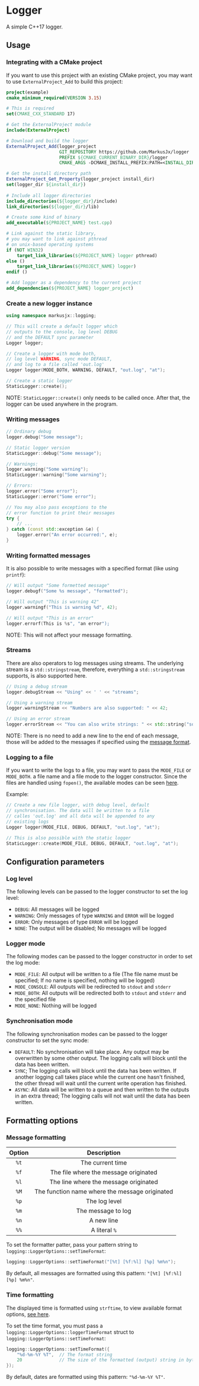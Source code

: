 # Logger
A simple C++17 logger.

## Usage
### Integrating with a CMake project
If you want to use this project with an existing CMake project,
you may want to use ``ExternalProject_Add`` to build this project:
```Cmake
project(example)
cmake_minimum_required(VERSION 3.15)

# This is required
set(CMAKE_CXX_STANDARD 17)

# Get the ExternalProject module
include(ExternalProject)

# Download and build the logger
ExternalProject_Add(logger_project
                    GIT_REPOSITORY https://github.com/MarkusJx/logger
                    PREFIX ${CMAKE_CURRENT_BINARY_DIR}/logger
                    CMAKE_ARGS -DCMAKE_INSTALL_PREFIX:PATH=<INSTALL_DIR>)

# Get the install directory path
ExternalProject_Get_Property(logger_project install_dir)
set(logger_dir ${install_dir})
                    
# Include all logger directories
include_directories(${logger_dir}/include)
link_directories(${logger_dir}/lib)

# Create some kind of binary
add_executable(${PROJECT_NAME} test.cpp)

# Link against the static library,
# you may want to link against pthread
# on unix-based operating systems
if (NOT WIN32)
    target_link_libraries(${PROJECT_NAME} logger pthread)
else ()
    target_link_libraries(${PROJECT_NAME} logger)
endif ()

# Add logger as a dependency to the current project
add_dependencies(${PROJECT_NAME} logger_project)
```

### Create a new logger instance
```c++
using namespace markusjx::logging;

// This will create a default logger which
// outputs to the console, log level DEBUG
// and the DEFAULT sync parameter
Logger logger;

// Create a logger with mode both,
// log level WARNING, sync mode DEFAULT,
// and log to a file called 'out.log'
Logger logger(MODE_BOTH, WARNING, DEFAULT, "out.log", "at");

// Create a static logger
StaticLogger::create();
```

NOTE: ``StaticLogger::create()`` only needs to be called once.
After that, the logger can be used anywhere in the program.

### Writing messages
```c++
// Ordinary debug
logger.debug("Some message");

// Static logger version
StaticLogger::debug("Some message");

// Warnings:
logger.warning("Some warning");
StaticLogger::warning("Some warning");

// Errors:
logger.error("Some error");
StaticLogger::error("Some error");

// You may also pass exceptions to the
// error function to print their messages
try {
    // ...
} catch (const std::exception &e) {
    logger.error("An error occurred:", e);
}
```

### Writing formatted messages
It is also possible to write messages with a specified format (like using ``printf``):
```c++
// Will output "Some formetted message"
logger.debugf("Some %s message", "formatted");

// Will output "This is warning 42"
logger.warningf("This is warning %d", 42);

// Will output "This is an error"
logger.errorf(This is %s", "an error");
```

NOTE: This will not affect your message formatting.

### Streams
There are also operators to log messages using streams. The underlying stream is a ``std::stringstream``,
therefore, everything a ``std::stringstream`` supports, is also supported here.
```c++
// Using a debug stream
logger.debugStream << "Using" << ' ' << "streams";

// Using a warning stream
logger.warningStream << "Numbers are also supported: " << 42;

// Using an error stream
logger.errorStream << "You can also write strings: " << std::string("some string");
```
NOTE: There is no need to add a new line to the end of each message,
those will be added to the messages if specified using the [message format](#message-formatting).

### Logging to a file
If you want to write the logs to a file, you may want to pass the ``MODE_FILE``
or ``MODE_BOTH``. a file name and a file mode to the logger constructor.
Since the files are handled using ``fopen()``, the available modes
can be seen [here](https://en.cppreference.com/w/cpp/io/c/fopen).

Example:
```c++
// Create a new file logger, with debug level, default
// synchronisation. The data will be written to a file
// calles 'out.log' and all data will be appended to any
// existing logs
Logger logger(MODE_FILE, DEBUG, DEFAULT, "out.log", "at");

// This is also possible with the static logger
StaticLogger::create(MODE_FILE, DEBUG, DEFAULT, "out.log", "at");
```

## Configuration parameters
### Log level
The following levels can be passed to the logger constructor to set the log level:
* ``DEBUG``: All messages will be logged
* ``WARNING``: Only messages of type ``WARNING`` and ``ERROR`` will be logged
* ``ERROR``: Only messages of type ``ERROR`` will be logged
* ``NONE``: The output will be disabled; No messages will be logged

### Logger mode
The following modes can be passed to the logger constructor in order to set the log mode:
* ``MODE_FILE``: All output will be written to a file
  (The file name must be specified; If no name is specified, nothing will be logged)
* ``MODE_CONSOLE``: All outputs will be redirected to ``stdout`` and ``stderr``
* ``MODE_BOTH``: All outputs will be redirected both to ``stdout`` and ``stderr`` and the specified file
* ``MODE_NONE``: Nothing will be logged

### Synchronisation mode
The following synchronisation modes can be passed to the logger constructor to set the sync mode:
* ``DEFAULT``: No synchronisation will take place. Any output may be overwritten by some other output.
  The logging calls will block until the data has been written.
* ``SYNC``; The logging calls will block until the data has been written. If another logging call takes place
  while the current one hasn't finished, the other thread will wait until the current write operation has finished.
* ``ASYNC``: All data will be written to a queue and then written to the outputs in an extra thread;
  The logging calls will not wait until the data has been written.

## Formatting options
### Message formatting
| Option | Description |
| :---: | :---: |
``%t`` | The current time
``%f`` | The file where the message originated
``%l`` | The line where the message originated
``%M`` | The function name where the message originated
``%p`` | The log level
``%m`` | The message to log
``%n`` | A new line
``%%`` | A literal ``%``

To set the formatter patter, pass your pattern string to ``logging::LoggerOptions::setTimeFormat``:
```c++
logging::LoggerOptions::setTimeFormat("[%t] [%f:%l] [%p] %m%n");
```

By default, all messages are formatted using this pattern: ``"[%t] [%f:%l] [%p] %m%n"``.

### Time formatting
The displayed time is formatted using ``strftime``,
to view available format options, [see here](https://www.cplusplus.com/reference/ctime/strftime/).

To set the time format, you must pass a ``logging::LoggerOptions::loggerTimeFormat``
struct to ``logging::LoggerOptions::setTimeFormat``:
```c++
logging::LoggerOptions::setTimeFormat({
    "%d-%m-%Y %T",  // The format string
    20              // The size of the formatted (output) string in bytes
});
```

By default, dates are formatted using this pattern: ``"%d-%m-%Y %T"``.
